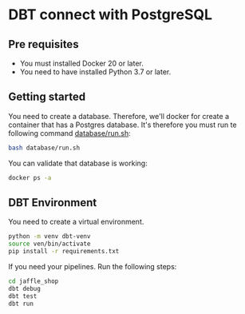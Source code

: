# DBT connect with PostgreSQL

## Pre requisites

- You must installed Docker 20 or later.
- You need to have installed Python 3.7 or later.

## Getting started
You need to create a database. Therefore, we'll docker for create a container that has a Postgres database. It's therefore you must run te following command [database/run.sh](https://github.com/lbarreraabarca/neuralworks-challenge/blob/main/database/run.sh):

```bash
bash database/run.sh
```

You can validate that database is working:
```bash
docker ps -a
```

## DBT Environment
You need to create a virtual environment.
```bash
python -m venv dbt-venv
source ven/bin/activate
pip install -r requirements.txt
```

If you need your pipelines. Run the following steps:
```bash
cd jaffle_shop
dbt debug
dbt test
dbt run
```


